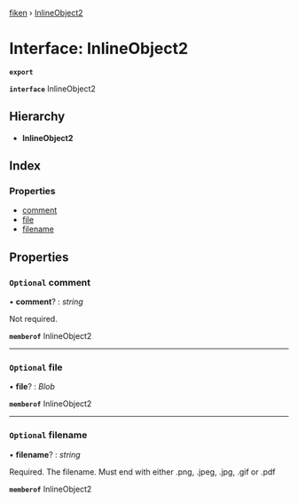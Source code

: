[fiken](../README.md) › [InlineObject2](inlineobject2.md)

# Interface: InlineObject2

**`export`** 

**`interface`** InlineObject2

## Hierarchy

* **InlineObject2**

## Index

### Properties

* [comment](inlineobject2.md#optional-comment)
* [file](inlineobject2.md#optional-file)
* [filename](inlineobject2.md#optional-filename)

## Properties

### `Optional` comment

• **comment**? : *string*

Not required.

**`memberof`** InlineObject2

___

### `Optional` file

• **file**? : *Blob*

**`memberof`** InlineObject2

___

### `Optional` filename

• **filename**? : *string*

Required. The filename. Must end with either .png, .jpeg, .jpg, .gif or .pdf

**`memberof`** InlineObject2
